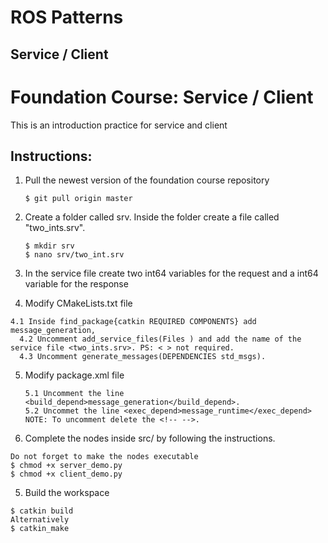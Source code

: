 # ROS Patterns
## Service / Client
# Foundation Course: Service / Client

This is an introduction practice for service and client

## Instructions:
1. Pull the newest version of the foundation course repository
	```
	$ git pull origin master
	```
2. Create a folder called srv. Inside the folder create a file called "two_ints.srv".
	```
	$ mkdir srv
	$ nano srv/two_int.srv
	```
3. In the service file create two int64 variables for the request and a int64 variable for the response

4. Modify CMakeLists.txt file
  ```
  4.1 Inside find_package{catkin REQUIRED COMPONENTS} add message_generation,
	4.2 Uncomment add_service_files(Files ) and add the name of the service file <two_ints.srv>. PS: < > not required.
	4.3 Uncomment generate_messages(DEPENDENCIES std_msgs).
  ```
5. Modify package.xml file
	```
	5.1 Uncomment the line <build_depend>message_generation</build_depend>.
	5.2 Uncommet the line <exec_depend>message_runtime</exec_depend>
	NOTE: To uncomment delete the <!-- -->.
	```
6. Complete the nodes inside src/ by following the instructions.
  ```
  Do not forget to make the nodes executable
  $ chmod +x server_demo.py
  $ chmod +x client_demo.py
  ```

5. Build the workspace
  ```
  $ catkin build
  Alternatively
  $ catkin_make
  ```
